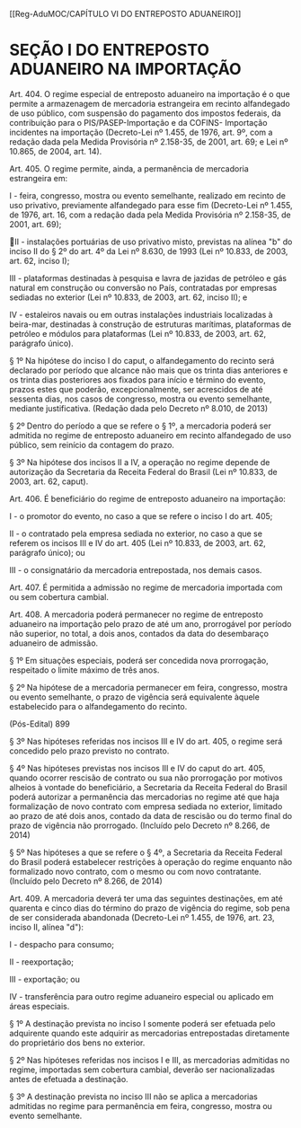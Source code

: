 [[Reg-AduMOC/CAPÍTULO VI DO ENTREPOSTO ADUANEIRO]]

# SEÇÃO I DO ENTREPOSTO ADUANEIRO NA IMPORTAÇÃO

Art. 404. O regime especial de entreposto aduaneiro na
importação é o que permite a armazenagem de mercadoria
estrangeira em recinto alfandegado de uso público, com
suspensão do pagamento dos impostos federais, da
contribuição para o PIS/PASEP-Importação e da COFINS-
Importação incidentes na importação (Decreto-Lei nº 1.455,
de 1976, art. 9º, com a redação dada pela Medida Provisória
nº 2.158-35, de 2001, art. 69; e Lei nº 10.865, de 2004, art.
14).

Art. 405. O regime permite, ainda, a permanência de
mercadoria estrangeira em:

I - feira, congresso, mostra ou evento semelhante, realizado
em recinto de uso privativo, previamente alfandegado para
esse fim (Decreto-Lei nº 1.455, de 1976, art. 16, com a
redação dada pela Medida Provisória nº 2.158-35, de 2001,
art. 69);

II - instalações portuárias de uso privativo misto, previstas na
alínea "b" do inciso II do § 2º do art. 4º da Lei nº 8.630, de
1993 (Lei nº 10.833, de 2003, art. 62, inciso I);

III - plataformas destinadas à pesquisa e lavra de jazidas de
petróleo e gás natural em construção ou conversão no País,
contratadas por empresas sediadas no exterior (Lei nº
10.833, de 2003, art. 62, inciso II); e

IV - estaleiros navais ou em outras instalações industriais
localizadas à beira-mar, destinadas à construção de
estruturas marítimas, plataformas de petróleo e módulos
para plataformas (Lei nº 10.833, de 2003, art. 62, parágrafo
único).

§ 1º Na hipótese do inciso I do caput, o alfandegamento do
recinto será declarado por período que alcance não mais que
os trinta dias anteriores e os trinta dias posteriores aos
fixados para início e término do evento, prazos estes que
poderão, excepcionalmente, ser acrescidos de até sessenta
dias, nos casos de congresso, mostra ou evento semelhante,
mediante justificativa. (Redação dada pelo Decreto nº 8.010,
de 2013)

§ 2º Dentro do período a que se refere o § 1º, a mercadoria
poderá ser admitida no regime de entreposto aduaneiro em
recinto alfandegado de uso público, sem reinício da
contagem do prazo.

§ 3º Na hipótese dos incisos II a IV, a operação no regime
depende de autorização da Secretaria da Receita Federal do
Brasil (Lei nº 10.833, de 2003, art. 62, caput).

Art. 406. É beneficiário do regime de entreposto aduaneiro
na importação:

I - o promotor do evento, no caso a que se refere o inciso I
do art. 405;

II - o contratado pela empresa sediada no exterior, no caso a
que se referem os incisos III e IV do art. 405 (Lei nº 10.833,
de 2003, art. 62, parágrafo único); ou

III - o consignatário da mercadoria entrepostada, nos demais
casos.

Art. 407. É permitida a admissão no regime de mercadoria
importada com ou sem cobertura cambial.

Art. 408. A mercadoria poderá permanecer no regime de
entreposto aduaneiro na importação pelo prazo de até um
ano, prorrogável por período não superior, no total, a dois
anos, contados da data do desembaraço aduaneiro de
admissão.

§ 1º Em situações especiais, poderá ser concedida nova
prorrogação, respeitado o limite máximo de três anos.

§ 2º Na hipótese de a mercadoria permanecer em feira,
congresso, mostra ou evento semelhante, o prazo de
vigência será equivalente àquele estabelecido para o
alfandegamento do recinto.

(Pós-Edital)    899

§ 3º Nas hipóteses referidas nos incisos III e IV do art. 405, o
regime será concedido pelo prazo previsto no contrato.

§ 4º Nas hipóteses previstas nos incisos III e IV do caput do
art. 405, quando ocorrer rescisão de contrato ou sua não
prorrogação por motivos alheios à vontade do beneficiário,
a Secretaria da Receita Federal do Brasil poderá autorizar a
permanência das mercadorias no regime até que haja
formalização de novo contrato com empresa sediada no
exterior, limitado ao prazo de até dois anos, contado da data
de rescisão ou do termo final do prazo de vigência não
prorrogado. (Incluído pelo Decreto nº 8.266, de 2014)

§ 5º Nas hipóteses a que se refere o § 4º, a Secretaria da
Receita Federal do Brasil poderá estabelecer restrições à
operação do regime enquanto não formalizado novo
contrato, com o mesmo ou com novo contratante. (Incluído
pelo Decreto nº 8.266, de 2014)

Art. 409. A mercadoria deverá ter uma das seguintes
destinações, em até quarenta e cinco dias do término do
prazo de vigência do regime, sob pena de ser considerada
abandonada (Decreto-Lei nº 1.455, de 1976, art. 23, inciso II,
alínea "d"):

I - despacho para consumo;

II - reexportação;

III - exportação; ou

IV - transferência para outro regime aduaneiro especial ou
aplicado em áreas especiais.

§ 1º A destinação prevista no inciso I somente poderá ser
efetuada pelo adquirente quando este adquirir as
mercadorias entrepostadas diretamente do proprietário dos
bens no exterior.

§ 2º Nas hipóteses referidas nos incisos I e III, as mercadorias
admitidas no regime, importadas sem cobertura cambial,
deverão ser nacionalizadas antes de efetuada a destinação.

§ 3º A destinação prevista no inciso III não se aplica a
mercadorias admitidas no regime para permanência em
feira, congresso, mostra ou evento semelhante.